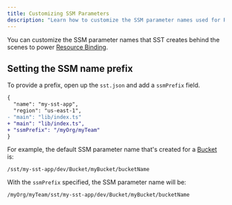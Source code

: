 ```yaml
---
title: Customizing SSM Parameters
description: "Learn how to customize the SSM parameter names used for Resource Binding."
---
```


You can customize the SSM parameter names that SST creates behind the scenes to power [Resource Binding](../resource-binding.md).

## Setting the SSM name prefix

To provide a prefix, open up the `sst.json` and add a `ssmPrefix` field.

```diff
{
  "name": "my-sst-app",
  "region": "us-east-1",
- "main": "lib/index.ts"
+ "main": "lib/index.ts",
+ "ssmPrefix": "/myOrg/myTeam"
}
```

For example, the default SSM parameter name that's created for a [Bucket](../constructs/Bucket.md) is:

```
/sst/my-sst-app/dev/Bucket/myBucket/bucketName
```

With the `ssmPrefix` specified, the SSM parameter name will be:

```
/myOrg/myTeam/sst/my-sst-app/dev/Bucket/myBucket/bucketName
```
